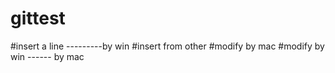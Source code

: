 # gittest

#insert a line
---------by win
#insert from other
#modify by mac
#modify by win
------ by mac
